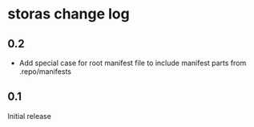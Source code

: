 # storas change log

## 0.2

* Add special case for root manifest file to include manifest parts from .repo/manifests

## 0.1

Initial release
